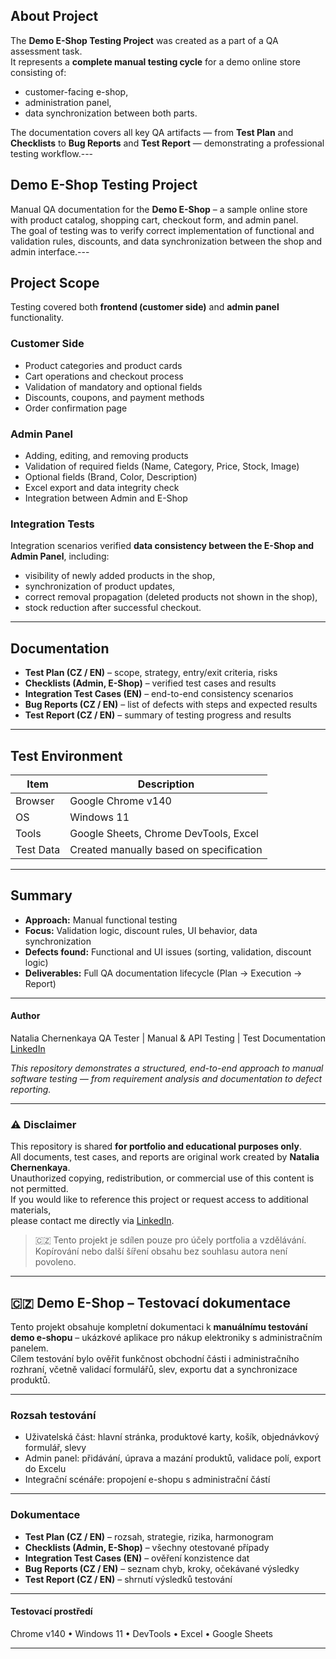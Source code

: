 ##  About Project

The **Demo E-Shop Testing Project** was created as a part of a QA assessment task.  
It represents a **complete manual testing cycle** for a demo online store consisting of:
- customer-facing e-shop,  
- administration panel,  
- data synchronization between both parts.

The documentation covers all key QA artifacts — from **Test Plan** and **Checklists** to **Bug Reports** and **Test Report** — demonstrating a professional testing workflow.---

## Demo E-Shop Testing Project

Manual QA documentation for the **Demo E-Shop** – a sample online store with product catalog, shopping cart, checkout form, and admin panel.  
The goal of testing was to verify correct implementation of functional and validation rules, discounts, and data synchronization between the shop and admin interface.---

## Project Scope

Testing covered both **frontend (customer side)** and **admin panel** functionality.

###  Customer Side
- Product categories and product cards  
- Cart operations and checkout process  
- Validation of mandatory and optional fields  
- Discounts, coupons, and payment methods  
- Order confirmation page  

###  Admin Panel
- Adding, editing, and removing products  
- Validation of required fields (Name, Category, Price, Stock, Image)  
- Optional fields (Brand, Color, Description)  
- Excel export and data integrity check  
- Integration between Admin and E-Shop  

###  Integration Tests
Integration scenarios verified **data consistency between the E-Shop and Admin Panel**, including:
- visibility of newly added products in the shop,  
- synchronization of product updates,  
- correct removal propagation (deleted products not shown in the shop),  
- stock reduction after successful checkout.  

---

##  Documentation

- **Test Plan (CZ / EN)** – scope, strategy, entry/exit criteria, risks  
- **Checklists (Admin, E-Shop)** – verified test cases and results  
- **Integration Test Cases (EN)** – end-to-end consistency scenarios  
- **Bug Reports (CZ / EN)** – list of defects with steps and expected results  
- **Test Report (CZ / EN)** – summary of testing progress and results  

---

##  Test Environment

| Item | Description |
|------|--------------|
| Browser | Google Chrome v140 |
| OS | Windows 11 |
| Tools | Google Sheets, Chrome DevTools, Excel |
| Test Data | Created manually based on specification |

---

##  Summary

- **Approach:** Manual functional testing  
- **Focus:** Validation logic, discount rules, UI behavior, data synchronization  
- **Defects found:** Functional and UI issues (sorting, validation, discount logic)  
- **Deliverables:** Full QA documentation lifecycle (Plan → Execution → Report)  

---

####  Author

Natalia Chernenkaya
QA Tester | Manual & API Testing | Test Documentation  
[LinkedIn](https://www.linkedin.com/in/natalia-chernenkaya)  

*This repository demonstrates a structured, end-to-end approach to manual software testing — from requirement analysis and documentation to defect reporting.*

---
### ⚠️ Disclaimer

This repository is shared **for portfolio and educational purposes only**.  
All documents, test cases, and reports are original work created by **Natalia Chernenkaya**.  
Unauthorized copying, redistribution, or commercial use of this content is not permitted.  
If you would like to reference this project or request access to additional materials,  
please contact me directly via [LinkedIn](https://www.linkedin.com/in/natalia-chernenkaya).

> 🇨🇿 Tento projekt je sdílen pouze pro účely portfolia a vzdělávání.  
> Kopírování nebo další šíření obsahu bez souhlasu autora není povoleno.
---


## 🇨🇿 Demo E-Shop – Testovací dokumentace

Tento projekt obsahuje kompletní dokumentaci k **manuálnímu testování demo e-shopu** – ukázkové aplikace pro nákup elektroniky s administračním panelem.  
Cílem testování bylo ověřit funkčnost obchodní části i administračního rozhraní, včetně validací formulářů, slev, exportu dat a synchronizace produktů.

---

###  Rozsah testování
- Uživatelská část: hlavní stránka, produktové karty, košík, objednávkový formulář, slevy  
- Admin panel: přidávání, úprava a mazání produktů, validace polí, export do Excelu  
- Integrační scénáře: propojení e-shopu s administrační částí  

---

###  Dokumentace
- **Test Plan (CZ / EN)** – rozsah, strategie, rizika, harmonogram  
- **Checklists (Admin, E-Shop)** – všechny otestované případy  
- **Integration Test Cases (EN)** – ověření konzistence dat  
- **Bug Reports (CZ / EN)** – seznam chyb, kroky, očekávané výsledky  
- **Test Report (CZ / EN)** – shrnutí výsledků testování  

---

####  Testovací prostředí
Chrome v140 • Windows 11 • DevTools • Excel • Google Sheets  

---


